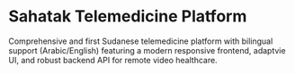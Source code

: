 ﻿# Sahatak Telemedicine Platform

Comprehensive and first Sudanese telemedicine platform with bilingual support (Arabic/English) featuring a modern responsive frontend, adaptvie UI, and robust backend API for remote video healthcare.
